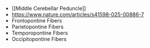 - [[Middle Cerebellar Peduncle]]
- https://www.nature.com/articles/s41598-025-00886-7
- Frontopontine Fibers
- Parietopontine Fibers
- Temporopontine Fibers
- Occipitopontine Fibers